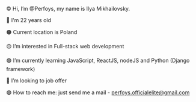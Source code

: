 © Hi, I’m @Perfoys, my name is Ilya Mikhailovsky.

🔴 I'm 22 years old

🟠 Current location is Poland

🟡 I’m interested in Full-stack web development

🟢 I’m currently learning JavaScript, ReactJS, nodeJS and Python (Django framework)

🔵 I’m looking to job offer

🟣 How to reach me: just send me a mail - perfoys.officialelite@gmail.com

<!---
Perfoys/Perfoys is a ✨ special ✨ repository because its `README.md` (this file) appears on your GitHub profile.
You can click the Preview link to take a look at your changes.
--->
